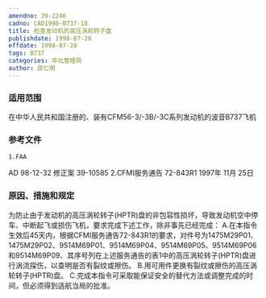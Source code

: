 ```yaml
---
amendno: 39-2246
cadno: CAD1998-B737-18
title: 检查发动机的高压涡轮转子盘
publishdate: 1998-07-20
effdate: 1998-07-20
tags: B737
categories: 华北管理局
author: 邵仁明
---
```


### 适用范围 
在中华人民共和国注册的、装有CFM56-3/-3B/-3C系列发动机的波音B737飞机

### 参考文件
    1.FAA 
AD 98-12-32 修正案 39-10585 
    2.CFMI服务通告 72-843R1 1997年 11月 25日


### 原因、措施和规定 
为防止由于发动机的高压涡轮转子(HPTR)盘的非包容性损坏，导致发动机空中停车、中断起飞或损伤飞机，要求完成下述工作，除非事先已经完成： 
    A.在本指令生效后45天内，根据CFMI服务通告72-843R1的要求，对件号为1475M29P01、1475M29P02、9514M69P01、9514M69P04、9514M69P05、9514M69P06和9514M69P09、其序号列在上述服务通告的表1中的高压涡轮转子(HPTR)盘进行涡流探伤，以查明是否有裂纹或擦伤。 
    B.用可用件更换有裂纹或擦伤的高压涡轮转子(HPTR)盘。 
    C.完成本指令可采取能保证安全的替代方法或调整完成的时间，但必须得到适航当局的批准。

  
